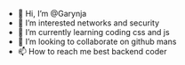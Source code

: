 - 👋 Hi, I’m @Garynja
- 👀 I’m interested networks and security
- 🌱 I’m currently learning coding css and js
- 💞️ I’m looking to collaborate on github mans
- 📫 How to reach me best backend coder

<!---
Garynja/Garynja is a ✨ special ✨ repository because its `README.md` (this file) appears on your GitHub profile.
You can click the Preview link to take a look at your changes.
--->
